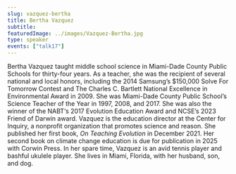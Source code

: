 ```yaml
---
slug: vazquez-bertha
title: Bertha Vazquez
subtitle:
featuredImage: ../images/Vazquez-Bertha.jpg
type: speaker
events: ["talk17"]
---
```


Bertha Vazquez taught middle school science in Miami-Dade County Public Schools for thirty-four years. As a teacher, she was the recipient of several national and local honors, including the 2014 Samsung’s $150,000 Solve For Tomorrow Contest and The Charles C. Bartlett National Excellence in Environmental Award in 2009. She was Miami-Dade County Public School’s Science Teacher of the Year in 1997, 2008, and 2017. She was also the winner of the NABT‘s 2017 Evolution Education Award and NCSE’s 2023 Friend of Darwin award. Vazquez is the education director at the Center for Inquiry, a nonprofit organization that promotes science and reason. She published her first book, *On Teaching Evolution* in December 2021. Her second book on climate change education is due for publication in 2025 with Corwin Press. In her spare time, Vazquez is an avid tennis player and bashful ukulele player. She lives in Miami, Florida, with her husband, son, and dog.
